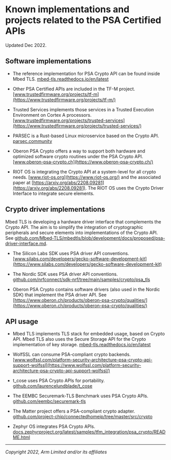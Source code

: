 <!--
SPDX-FileCopyrightText: Copyright 2022 Arm Limited and/or its affiliates <open-source-office@arm.com>
SPDX-License-Identifier: CC-BY-SA-4.0
-->

# Known implementations and projects related to the PSA Certified APIs

Updated Dec 2022.
 
## Software implementations

- The reference implementation for PSA Crypto API can be found inside Mbed TLS.
  [mbed-tls.readthedocs.io/en/latest](https://mbed-tls.readthedocs.io/en/latest/)

- Other PSA Certified APIs are included in the TF-M project.
  [www.trustedfirmware.org/projects/tf-m](https://www.trustedfirmware.org/projects/tf-m/)

- Trusted Services implements those services in a Trusted Execution Environment on Cortex A processors.
  [www.trustedfirmware.org/projects/trusted-services](https://www.trustedfirmware.org/projects/trusted-services/)

- PARSEC is a Rust-based Linux microservice based on the Crypto API.
  [parsec.community](https://parsec.community)

- Oberon PSA Crypto offers a way to support both hardware and optimized software crypto routines under the PSA Crypto API.
  [www.oberon-psa-crypto.ch](https://www.oberon-psa-crypto.ch/)

- RIOT OS is integrating the Crypto API at a system-level for all crypto needs.
  [www.riot-os.org](https://www.riot-os.org/) and the associated paper at [https://arxiv.org/abs/2208.09281](https://arxiv.org/abs/2208.09281). The RIOT OS uses the Crypto Driver Interface to integrate secure elements.


## Crypto driver implementations

Mbed TLS is developing a hardware driver interface that complements the Crypto API. The aim is to simplify the integration of cryptographic peripherals and secure elements into implementations of the Crypto API. See [github.com/Mbed-TLS/mbedtls/blob/development/docs/proposed/psa-driver-interface.md](https://github.com/Mbed-TLS/mbedtls/blob/development/docs/proposed/psa-driver-interface.md).

- The Silicon Labs SDK uses PSA driver API conventions.
  [www.silabs.com/developers/gecko-software-development-kit](https://www.silabs.com/developers/gecko-software-development-kit)

- The Nordic SDK uses PSA driver API conventions.
  [github.com/nrfconnect/sdk-nrf/tree/main/samples/crypto/psa_tls](https://github.com/nrfconnect/sdk-nrf/tree/main/samples/crypto/psa_tls)

- Oberon PSA Crypto contains software drivers (also used in the Nordic SDK) that implement the PSA driver API. See [https://www.oberon.ch/products/oberon-psa-crypto/qualities/](https://www.oberon.ch/products/oberon-psa-crypto/qualities/)

## API usage

- Mbed TLS implements TLS stack for embedded usage, based on Crypto API. Mbed TLS also uses the Secure Storage API for the Crypto implementation of key storage.
  [mbed-tls.readthedocs.io/en/latest](https://mbed-tls.readthedocs.io/en/latest/)

- WolfSSL can consume PSA-compliant crypto backends.
  [www.wolfssl.com/platform-security-architecture-psa-crypto-api-support-wolfssl](https://www.wolfssl.com/platform-security-architecture-psa-crypto-api-support-wolfssl/)

- t_cose uses PSA Crypto APIs for portability.
  [github.com/laurencelundblade/t_cose](https://github.com/laurencelundblade/t_cose)

- The EEMBC Securemark-TLS Benchmark uses PSA Crypto APIs.
  [github.com/eembc/securemark-tls](https://github.com/eembc/securemark-tls)

- The Matter project offers a PSA-compliant crypto adapter.
  [github.com/project-chip/connectedhomeip/tree/master/src/crypto](https://github.com/project-chip/connectedhomeip/tree/master/src/crypto)

- Zephyr OS integrates PSA Crypto APIs.
  [docs.zephyrproject.org/latest/samples/tfm_integration/psa_crypto/README.html](https://docs.zephyrproject.org/latest/samples/tfm_integration/psa_crypto/README.html)

----

*Copyright 2022, Arm Limited and/or its affiliates*

